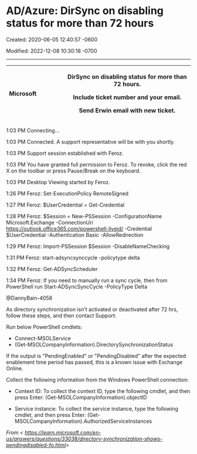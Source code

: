 # AD/Azure: DirSync on disabling status for more than 72 hours

Created: 2020-06-05 12:40:57 -0600

Modified: 2022-12-08 10:30:18 -0700

---

<table>
<colgroup>
<col style="width: 17%" />
<col style="width: 13%" />
<col style="width: 69%" />
</colgroup>
<thead>
<tr class="header">
<th>Microsoft</th>
<th></th>
<th><p>DirSync on disabling status for more than 72 hours.</p>
<p>Include ticket number and your email.</p>
<p></p>
<p>Send Erwin email with new ticket.</p></th>
</tr>
</thead>
<tbody>
</tbody>
</table>

1:03 PM Connecting...

1:03 PM Connected. A support representative will be with you shortly.

1:03 PM Support session established with Feroz.

1:03 PM You have granted full permission to Feroz. To revoke, click the red X on the toolbar or press Pause/Break on the keyboard.

1:03 PM Desktop Viewing started by Feroz.

1:26 PM Feroz: Set-ExecutionPolicy RemoteSigned

1:27 PM Feroz: $UserCredential = Get-Credential

1:28 PM Feroz: $Session = New-PSSession -ConfigurationName Microsoft.Exchange -ConnectionUri <https://outlook.office365.com/powershell-liveid/> -Credential $UserCredential -Authentication Basic -AllowRedirection

1:29 PM Feroz: Import-PSSession $Session -DisableNameChecking

1:31 PM Feroz: start-adsyncsynccycle -policytype delta

1:32 PM Feroz: Get-ADSyncScheduler

1:34 PM Feroz: If you need to manually run a sync cycle, then from PowerShell run Start-ADSyncSyncCycle -PolicyType Delta

@DannyBain-4058

As directory synchronization isn't activated or deactivated after 72 hrs, follow these steps, and then contact Support:

Run below PowerShell cmdlets:

- Connect-MSOLService
- (Get-MSOLCompanyInformation).DirectorySynchronizationStatus

If the output is "PendingEnabled" or "PendingDisabled" after the expected enablement time period has passed, this is a known issue with Exchange Online.

Collect the following information from the Windows PowerShell connection:

- Context ID: To collect the context ID, type the following cmdlet, and then press Enter:
		(Get-MSOLCompanyInformation).objectID

- Service instance: To collect the service instance, type the following cmdlet, and then press Enter:
		(Get-MSOLCompanyInformation).AuthorizedServiceInstances

*From < <https://learn.microsoft.com/en-us/answers/questions/33038/directory-synchronization-shows-pendingdisabled-fo.html>>*
